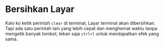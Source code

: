 # Bersihkan Layar

Kalo ko ketik perintah `clear` di terminal, Layar terminal akan dibersihkan. 
Tapi ada satu perintah lain yang lebih cepat dan menghemat waktu tanpa mengetik banyak tombol,
tekan saja `ctrl+l` untuk mendapatkan efek yang sama.
